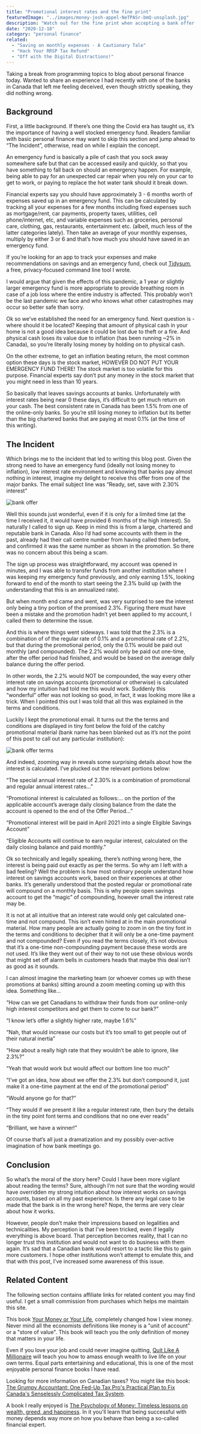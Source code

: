 ```yaml
---
title: "Promotional interest rates and the fine print"
featuredImage: "../images/money-josh-appel-NeTPASr-bmQ-unsplash.jpg"
description: "Watch out for the fine print when accepting a bank offer for a promotional interest rate."
date: "2020-12-18"
category: "personal finance"
related:
  - "Saving on monthly expenses - A Cautionary Tale"
  - "Hack Your RRSP Tax Refund"
  - "Off with the Digital Distractions!"
---
```


Taking a break from programming topics to blog about personal finance today. Wanted to share an experience I had recently with one of the banks in Canada that left me feeling deceived, even though strictly speaking, they did nothing wrong.

## Background

First, a little background. If there’s one thing the Covid era has taught us, it’s the importance of having a well stocked emergency fund.  Readers familiar with basic personal finance may want to skip this section and jump ahead to “The Incident”, otherwise, read on while I explain the concept.

An emergency fund is basically a pile of cash that you sock away somewhere safe but that can be accessed easily and quickly, so that you have something to fall back on should an emergency happen. For example, being able to pay for an unexpected car repair when you rely on your car to get to work, or paying to replace the hot water tank should it break down.

Financial experts say you should have approximately 3 - 6 months worth of expenses saved up in an emergency fund. This can be calculated by tracking all your expenses for a few months including fixed expenses such as mortgage/rent, car payments, property taxes, utilities, cell phone/internet, etc, and variable expenses such as groceries, personal care, clothing, gas, restaurants, entertainment etc. (albeit, much less of the latter categories lately). Then take an average of your monthly expenses, multiply by either 3 or 6 and that’s how much you should have saved in an emergency fund.

<aside class="markdown-aside">
If you’re looking for an app to track your expenses and make recommendations on savings and an emergency fund, check out <a class="markdown-link" href="https://github.com/danielabar/tidysum">Tidysum</a>, a free, privacy-focused command line tool I wrote.
</aside>

I would argue that given the effects of this pandemic, a 1 year or slightly larger emergency fund is more appropriate to provide breathing room in case of a job loss where the entire industry is affected. This probably won’t be the last pandemic we face and who knows what other catastrophes may occur so better safe than sorry.

Ok so we’ve established the need for an emergency fund. Next question is - where should it be located? Keeping that amount of physical cash in your home is not a good idea because it could be lost due to theft or a fire. And physical cash loses its value due to inflation (has been running ~2% in Canada), so you’re literally losing money by holding on to physical cash.

On the other extreme, to get an inflation beating return, the most common option these days is the stock market, HOWEVER DO NOT PUT YOUR EMERGENCY FUND THERE! The stock market is too volatile for this purpose. Financial experts say don’t put any money in the stock market that you might need in less than 10 years.

So basically that leaves savings accounts at banks. Unfortunately with interest rates being near 0 these days, it’s difficult to get much return on your cash. The best consistent rate in Canada has been 1.5% from one of the online-only banks. So you’re still losing money to inflation but its better than the big chartered banks that are paying at most 0.1% (at the time of this writing).

## The Incident

Which brings me to the incident that led to writing this blog post. Given the strong need to have an emergency fund (ideally not losing money to inflation), low interest rate environment and knowing that banks pay almost nothing in interest, imagine my delight to receive this offer from one of the major banks. The email subject line was “Ready, set, save with 2.30% interest”

![bank offer](../images/bank-offer-crop.png "bank offer")

Well this sounds just wonderful, even if it is only for a limited time (at the time I received it, it would have provided 6 months of the high interest). So naturally I called to sign up. Keep in mind this is from a large, chartered and reputable bank in Canada. Also I’d had some accounts with them in the past, already had their call centre number from having called them before, and confirmed it was the same number as shown in the promotion. So there was no concern about this being a scam.

The sign up process was straightforward, my account was opened in minutes, and I was able to transfer funds from another institution where I was keeping my emergency fund previously, and only earning 1.5%, looking forward to end of the month to start seeing the 2.3% build up (with the understanding that this is an annualized rate).

But when month end came and went, was very surprised to see the interest only being a tiny portion of the promised 2.3%. Figuring there must have been a mistake and the promotion hadn’t yet been applied to my account, I called them to determine the issue.

And this is where things went sideways. I was told that the 2.3% is a combination of of the regular rate of 0.1% and a promotional rate of 2.2%, but that during the promotional period, only the 0.1% would be paid out monthly (and compounded). The 2.2% would only be paid out one-time, after the offer period had finished, and would be based on the average daily balance during the offer period.

In other words, the 2.2% would NOT be compounded, the way every other interest rate on savings accounts (promotional or otherwise) is calculated and how my intuition had told me this would work. Suddenly this “wonderful” offer was not looking so good, in fact, it was looking more like a trick. When I pointed this out I was told that all this was explained in the terms and conditions.

Luckily I kept the promotional email. It turns out the the terms and conditions are displayed in tiny font below the fold of the catchy promotional material (bank name has been blanked out as it’s not the point of this post to call out any particular institution):

![bank offer terms](../images/bank-terms-and-conditions-tiny.png "bank offer terms")

And indeed, zooming way in reveals some surprising details about how the interest is calculated. I’ve plucked out the relevant portions below:

“The special annual interest rate of 2.30% is a combination of promotional and regular annual interest rates…”

“Promotional interest is calculated as follows:… on the portion of the applicable account’s average daily closing balance from the date the account is opened to the end of the Offer Period…”

“Promotional interest will be paid in Ap‌ril 2021 into a single Eligible Savings Account”

“Eligible Accounts will continue to earn regular interest, calculated on the daily closing balance and paid monthly.”

Ok so technically and legally speaking, there’s nothing wrong here, the interest is being paid out exactly as per the terms. So why am I left with a bad feeling? Well the problem is how most ordinary people understand how interest on savings accounts work, based on their experiences at other banks. It’s generally understood that the posted regular or promotional rate will compound on a monthly basis. This is why people open savings account to get the “magic” of compounding, however small the interest rate may be.

It is not at all intuitive that an interest rate would only get calculated one-time and not compound. This isn’t even hinted at in the main promotional material. How many people are actually going to zoom in on the tiny font in the terms and conditions to decipher that it will only be a one-time payment and not compounded? Even if you read the terms closely, it’s not obvious that it’s a one-time non-compounding payment because these words are not used. It’s like they went out of their way to not use these obvious words that might set off alarm bells in customers heads that maybe this deal isn’t as good as it sounds.

I can almost imagine the marketing team (or whoever comes up with these promotions at banks) sitting around a zoom meeting coming up with this idea. Something like…

“How can we get Canadians to withdraw their funds from our online-only high interest competitors and get them to come to our bank?”

“I know let’s offer a slightly higher rate, maybe 1.6%”

“Nah, that would increase our costs but it’s too small to get people out of their natural inertia”

“How about a really high rate that they wouldn’t be able to ignore, like 2.3%?”

“Yeah that would work but would affect our bottom line too much”

“I’ve got an idea, how about we offer the 2.3% but don’t compound it, just make it a one-time payment at the end of the promotional period”

“Would anyone go for that?”

“They would if we present it like a regular interest rate, then bury the details in the tiny point font terms and conditions that no one ever reads”

“Brilliant, we have a winner!”

Of course that’s all just a dramatization and my possibly over-active imagination of how bank meetings go.

## Conclusion

So what’s the moral of the story here? Could I have been more vigilant about reading the terms? Sure, although I’m not sure that the wording would have overridden my strong intuition about how interest works on savings accounts, based on all my past experience. Is there any legal case to be made that the bank is in the wrong here? Nope, the terms are very clear about how it works.

However, people don’t make their impressions based on legalities and technicalities. My perception is that I’ve been tricked, even if legally everything is above board. That perception becomes reality, that I can no longer trust this institution and would not want to do business with them again. It’s sad that a Canadian bank would resort to a tactic like this to gain more customers. I hope other institutions won’t attempt to emulate this, and that with this post, I’ve increased some awareness of this issue.

## Related Content

The following section contains affiliate links for related content you may find useful. I get a small commission from purchases which helps me maintain this site.

This book [Your Money or Your Life](https://amzn.to/2Q4UboX), completely changed how I view money. Never mind all the economists definitions like money is a "unit of account" or a "store of value". This book will teach you the only definition of money that matters in your life.

Even if you love your job and could never imagine quitting, [Quit Like A Millionaire](https://amzn.to/3hu0xcQ) will teach you how to amass enough wealth to live life on your own terms. Equal parts entertaining and educational, this is one of the most enjoyable personal finance books I have read.

Looking for more information on Canadian taxes? You might like this book: [The Grumpy Accountant: One Fed-Up Tax Pro's Practical Plan to Fix Canada's Senselessly Complicated Tax System](https://amzn.to/3aaj4qh).

A book I really enjoyed is [The Psychology of Money: Timeless lessons on wealth, greed, and happiness](https://amzn.to/2Q7BIrT). In it you'll learn that being successful with money depends way more on how you behave than being a so-called financial expert.